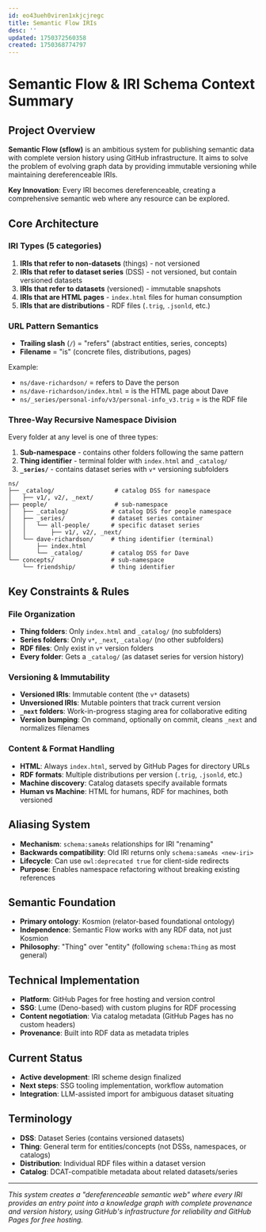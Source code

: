 ```yaml
---
id: eo43ueh0viren1xkjcjregc
title: Semantic Flow IRIs
desc: ''
updated: 1750372560358
created: 1750368774797
---
```


# Semantic Flow & IRI Schema Context Summary

## Project Overview
**Semantic Flow (sflow)** is an ambitious system for publishing semantic data with complete version history using GitHub infrastructure. It aims to solve the problem of evolving graph data by providing immutable versioning while maintaining dereferenceable IRIs.

**Key Innovation**: Every IRI becomes dereferenceable, creating a comprehensive semantic web where any resource can be explored.

## Core Architecture

### IRI Types (5 categories)
1. **IRIs that refer to non-datasets** (things) - not versioned
2. **IRIs that refer to dataset series** (DSS) - not versioned, but contain versioned datasets  
3. **IRIs that refer to datasets** (versioned) - immutable snapshots
4. **IRIs that are HTML pages** - `index.html` files for human consumption
5. **IRIs that are distributions** - RDF files (`.trig`, `.jsonld`, etc.)

### URL Pattern Semantics
- **Trailing slash** (`/`) = "refers" (abstract entities, series, concepts)
- **Filename** = "is" (concrete files, distributions, pages)

Example:
- `ns/dave-richardson/` = refers to Dave the person
- `ns/dave-richardson/index.html` = is the HTML page about Dave
- `ns/_series/personal-info/v3/personal-info_v3.trig` = is the RDF file

### Three-Way Recursive Namespace Division
Every folder at any level is one of three types:

1. **Sub-namespace** - contains other folders following the same pattern
2. **Thing identifier** - terminal folder with `index.html` and `_catalog/`
3. **`_series/`** - contains dataset series with `v*` versioning subfolders

```
ns/
├── _catalog/                 # catalog DSS for namespace
│   ├── v1/, v2/, _next/
├── people/                   # sub-namespace
│   ├── _catalog/            # catalog DSS for people namespace
│   ├── _series/             # dataset series container
│   │   └── all-people/      # specific dataset series
│   │       ├── v1/, v2/, _next/
│   └── dave-richardson/     # thing identifier (terminal)
│       ├── index.html
│       └── _catalog/        # catalog DSS for Dave
└── concepts/                # sub-namespace
    └── friendship/          # thing identifier
```

## Key Constraints & Rules

### File Organization
- **Thing folders**: Only `index.html` and `_catalog/` (no subfolders)
- **Series folders**: Only `v*`, `_next`, `_catalog/` (no other subfolders)
- **RDF files**: Only exist in `v*` version folders
- **Every folder**: Gets a `_catalog/` (as dataset series for version history)

### Versioning & Immutability
- **Versioned IRIs**: Immutable content (the `v*` datasets)
- **Unversioned IRIs**: Mutable pointers that track current version
- **`_next` folders**: Work-in-progress staging area for collaborative editing
- **Version bumping**: On command, optionally on commit, cleans `_next` and normalizes filenames

### Content & Format Handling
- **HTML**: Always `index.html`, served by GitHub Pages for directory URLs
- **RDF formats**: Multiple distributions per version (`.trig`, `.jsonld`, etc.)
- **Machine discovery**: Catalog datasets specify available formats
- **Human vs Machine**: HTML for humans, RDF for machines, both versioned

## Aliasing System
- **Mechanism**: `schema:sameAs` relationships for IRI "renaming"
- **Backwards compatibility**: Old IRI returns only `schema:sameAs <new-iri>`
- **Lifecycle**: Can use `owl:deprecated true` for client-side redirects
- **Purpose**: Enables namespace refactoring without breaking existing references

## Semantic Foundation
- **Primary ontology**: Kosmion (relator-based foundational ontology)
- **Independence**: Semantic Flow works with any RDF data, not just Kosmion
- **Philosophy**: "Thing" over "entity" (following `schema:Thing` as most general)

## Technical Implementation
- **Platform**: GitHub Pages for free hosting and version control
- **SSG**: Lume (Deno-based) with custom plugins for RDF processing
- **Content negotiation**: Via catalog metadata (GitHub Pages has no custom headers)
- **Provenance**: Built into RDF data as metadata triples

## Current Status
- **Active development**: IRI scheme design finalized
- **Next steps**: SSG tooling implementation, workflow automation
- **Integration**: LLM-assisted import for ambiguous dataset situating

## Terminology
- **DSS**: Dataset Series (contains versioned datasets)
- **Thing**: General term for entities/concepts (not DSSs, namespaces, or catalogs)
- **Distribution**: Individual RDF files within a dataset version
- **Catalog**: DCAT-compatible metadata about related datasets/series

---

*This system creates a "dereferenceable semantic web" where every IRI provides an entry point into a knowledge graph with complete provenance and version history, using GitHub's infrastructure for reliability and GitHub Pages for free hosting.*